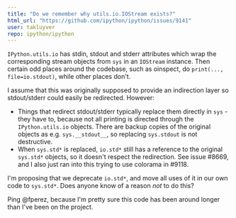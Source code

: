 ```yaml
---
title: "Do we remember why utils.io.IOStream exists?"
html_url: "https://github.com/ipython/ipython/issues/9141"
user: takluyver
repo: ipython/ipython
---
```


`IPython.utils.io` has stdin, stdout and stderr attributes which wrap the corresponding stream objects from `sys` in an `IOStream` instance. Then certain odd places around the codebase, such as oinspect, do `print(..., file=io.stdout)`, while other places don't.

I assume that this was originally supposed to provide an indirection layer so stdout/stderr could easily be redirected. However:
- Things that redirect stdout/stderr typically replace them directly in `sys` - they have to, because not all printing is directed through the `IPython.utils.io` objects. There are backup copies of the original objects as e.g. `sys.__stdout__`, so replacing `sys.stdout` is not destructive.
- When `sys.std*` is replaced, `io.std*` still has a reference to the original `sys.std*` objects, so it doesn't respect the redirection. See issue #8669, and I also just ran into this trying to use colorama in #9118.

I'm proposing that we deprecate `io.std*`, and move all uses of it in our own code to `sys.std*`. Does anyone know of a reason _not_ to do this?

Ping @fperez, because I'm pretty sure this code has been around longer than I've been on the project.
